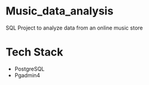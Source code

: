 # Music_data_analysis
SQL Project to analyze data from an online music store


# Tech Stack
* PostgreSQL
* Pgadmin4
